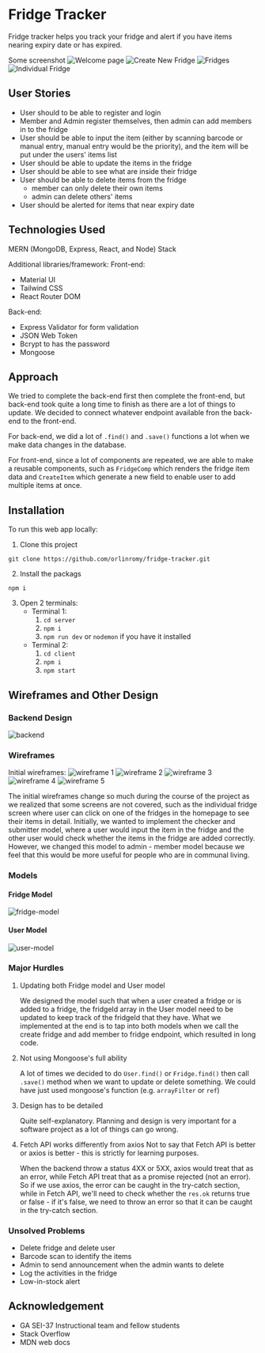 # Fridge Tracker

Fridge tracker helps you track your fridge and alert if you have items nearing expiry date or has expired.

Some screenshot
![Welcome page](readme_files/welcome.png)
![Create New Fridge](readme_files/create-new-fridge.png)
![Fridges](readme_files/fridges.png)
![Individual Fridge](readme_files/individual-fridge.png)

## User Stories

- User should to be able to register and login
- Member and Admin register themselves, then admin can add members in to the fridge
- User should be able to input the item (either by scanning barcode or manual entry, manual entry would be the priority), and the item will be put under the users' items list
- User should be able to update the items in the fridge
- User should be able to see what are inside their fridge
- User should be able to delete items from the fridge
  - member can only delete their own items
  - admin can delete others' items
- User should be alerted for items that near expiry date

## Technologies Used

MERN (MongoDB, Express, React, and Node) Stack

Additional libraries/framework:
Front-end:

- Material UI
- Tailwind CSS
- React Router DOM

Back-end:

- Express Validator for form validation
- JSON Web Token
- Bcrypt to has the password
- Mongoose

## Approach

We tried to complete the back-end first then complete the front-end, but back-end took quite a long time to finish as there are a lot of things to update. We decided to connect whatever endpoint available fron the back-end to the front-end.

For back-end, we did a lot of `.find()` and `.save()` functions a lot when we make data changes in the database.

For front-end, since a lot of components are repeated, we are able to make a reusable components, such as `FridgeComp` which renders the fridge item data and `CreateItem` which generate a new field to enable user to add multiple items at once.

## Installation

To run this web app locally:

1. Clone this project

```
git clone https://github.com/orlinromy/fridge-tracker.git
```

2. Install the packags

```
npm i
```

3. Open 2 terminals:
   - Terminal 1:
     1. `cd server`
     2. `npm i`
     3. `npm run dev` or `nodemon` if you have it installed
   - Terminal 2:
     1. `cd client`
     2. `npm i`
     3. `npm start`

## Wireframes and Other Design

### Backend Design

![backend](readme_files/backend-design.png)

### Wireframes

Initial wireframes:
![wireframe 1](readme_files/wireframe01.jpg)
![wireframe 2](readme_files/wireframe02.PNG)
![wireframe 3](readme_files/wireframe03.jpg)
![wireframe 4](readme_files/wireframe04.PNG)
![wireframe 5](readme_files/wireframe05.jpg)

The initial wireframes change so much during the course of the project as we realized that some screens are not covered, such as the individual fridge screen where user can click on one of the fridges in the homepage to see their items in detail. Initially, we wanted to implement the checker and submitter model, where a user would input the item in the fridge and the other user would check whether the items in the fridge are added correctly. However, we changed this model to admin - member model because we feel that this would be more useful for people who are in communal living.

### Models

#### Fridge Model

![fridge-model](readme_files/fridge-model.png)

#### User Model

![user-model](readme_files/user-model.png)

### Major Hurdles

1. Updating both Fridge model and User model

   We designed the model such that when a user created a fridge or is added to a fridge, the fridgeId array in the User model need to be updated to keep track of the fridgeId that they have. What we implemented at the end is to tap into both models when we call the create fridge and add member to fridge endpoint, which resulted in long code.

2. Not using Mongoose's full ability

   A lot of times we decided to do `User.find()` or `Fridge.find()` then call `.save()` method when we want to update or delete something. We could have just used mongoose's function (e.g. `arrayFilter` or `ref`)

3. Design has to be detailed

   Quite self-explanatory. Planning and design is very important for a software project as a lot of things can go wrong.

4. Fetch API works differently from axios
   Not to say that Fetch API is better or axios is better - this is strictly for learning purposes.

   When the backend throw a status 4XX or 5XX, axios would treat that as an error, while Fetch API treat that as a promise rejected (not an error). So if we use axios, the error can be caught in the try-catch section, while in Fetch API, we'll need to check whether the `res.ok` returns true or false - if it's false, we need to throw an error so that it can be caught in the try-catch section.

### Unsolved Problems

- Delete fridge and delete user
- Barcode scan to identify the items
- Admin to send announcement when the admin wants to delete
- Log the activities in the fridge
- Low-in-stock alert

## Acknowledgement

- GA SEI-37 Instructional team and fellow students
- Stack Overflow
- MDN web docs
